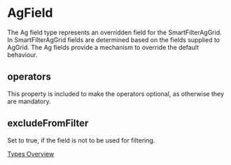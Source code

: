 # AgField
The Ag field type represents an overridden field for the SmartFilterAgGrid. In SmartFilterAgGrid fields are determined based on the fields supplied to AgGrid. The Ag fields provide a mechanism to override the default behaviour.

## operators
This property is included to make the operators optional, as otherwise they are mandatory.
## excludeFromFilter
Set to true, if the field is not to be used for filtering.

[Types Overview](./types/Overview.md)